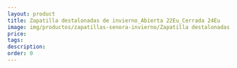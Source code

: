 ```yaml
---
layout: product
title: Zapatilla destalonadas de invierno_Abierta 22Eu_Cerrada 24Eu
image: img/productos/zapatillas-senora-invierno/Zapatilla destalonadas de invierno_Abierta 22Eu_Cerrada 24Eu.webp
price: 
tags: 
description: 
order: 0
---
```

